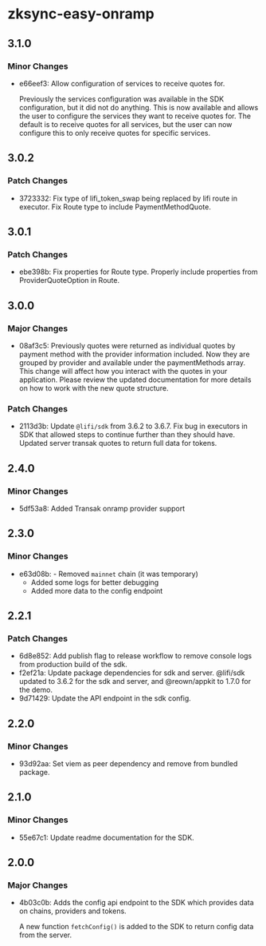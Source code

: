 # zksync-easy-onramp

## 3.1.0

### Minor Changes

- e66eef3: Allow configuration of services to receive quotes for.

  Previously the services configuration was available in the SDK configuration,
  but it did not do anything. This is now available and allows the user to
  configure the services they want to receive quotes for. The default is
  to receive quotes for all services, but the user can now configure this
  to only receive quotes for specific services.

## 3.0.2

### Patch Changes

- 3723332: Fix type of lifi_token_swap being replaced by lifi route in executor.
  Fix Route type to include PaymentMethodQuote.

## 3.0.1

### Patch Changes

- ebe398b: Fix properties for Route type.
  Properly include properties from ProviderQuoteOption in Route.

## 3.0.0

### Major Changes

- 08af3c5: Previously quotes were returned as individual quotes
  by payment method with the provider information included.
  Now they are grouped by provider and available
  under the paymentMethods array.
  This change will affect how you interact
  with the quotes in your application.
  Please review the updated documentation for more details
  on how to work with the new quote structure.

### Patch Changes

- 2113d3b: Update `@lifi/sdk` from 3.6.2 to 3.6.7.
  Fix bug in executors in SDK that allowed steps to continue further than they should have.
  Updated server transak quotes to return full data for tokens.

## 2.4.0

### Minor Changes

- 5df53a8: Added Transak onramp provider support

## 2.3.0

### Minor Changes

- e63d08b: - Removed `mainnet` chain (it was temporary)
  - Added some logs for better debugging
  - Added more data to the config endpoint

## 2.2.1

### Patch Changes

- 6d8e852: Add publish flag to release workflow to remove console logs from production build of the sdk.
- f2ef21a: Update package dependencies for sdk and server.
  @lifi/sdk updated to 3.6.2 for the sdk and server, and @reown/appkit to 1.7.0 for the demo.
- 9d71429: Update the API endpoint in the sdk config.

## 2.2.0

### Minor Changes

- 93d92aa: Set viem as peer dependency and remove from bundled package.

## 2.1.0

### Minor Changes

- 55e67c1: Update readme documentation for the SDK.

## 2.0.0

### Major Changes

- 4b03c0b: Adds the config api endpoint to the SDK which provides data on chains, providers and tokens.

  A new function `fetchConfig()` is added to the SDK to return config data from the server.
